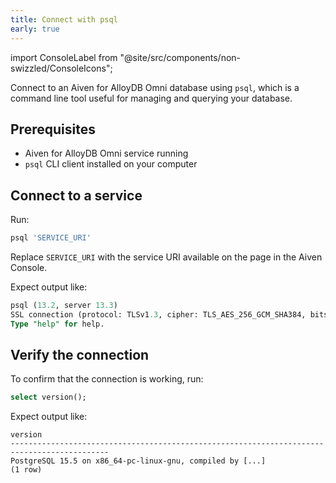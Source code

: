 ```yaml
---
title: Connect with psql
early: true
---
```


import ConsoleLabel from "@site/src/components/non-swizzled/ConsoleIcons";

Connect to an Aiven for AlloyDB Omni database using `psql`, which is a command line tool useful for managing and querying your database.

## Prerequisites

- Aiven for AlloyDB Omni service running
- `psql` CLI client installed on your computer

## Connect to a service

Run:

```sql
psql 'SERVICE_URI'
```

Replace `SERVICE_URI` with the service URI available on the
<ConsoleLabel name="overview"/> page in the Aiven Console.

Expect output like:

```sql
psql (13.2, server 13.3)
SSL connection (protocol: TLSv1.3, cipher: TLS_AES_256_GCM_SHA384, bits: 256, compression: off)
Type "help" for help.
```

## Verify the connection

To confirm that the connection is working, run:

```sql
select version();
```

Expect output like:

```text
version
--------------------------------------------------------------------------------------------
PostgreSQL 15.5 on x86_64-pc-linux-gnu, compiled by [...]
(1 row)
```
